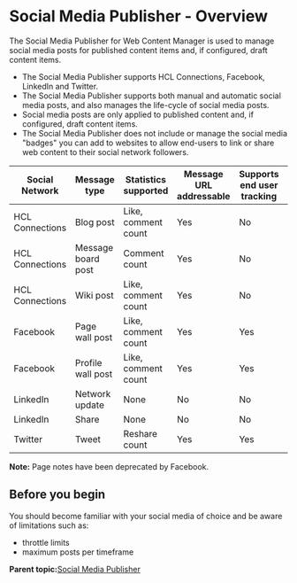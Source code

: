 # Social Media Publisher - Overview 

The Social Media Publisher for Web Content Manager is used to manage social media posts for published content items and, if configured, draft content items.

-   The Social Media Publisher supports HCL Connections, Facebook, LinkedIn and Twitter.
-   The Social Media Publisher supports both manual and automatic social media posts, and also manages the life-cycle of social media posts.
-   Social media posts are only applied to published content and, if configured, draft content items.
-   The Social Media Publisher does not include or manage the social media "badges" you can add to websites to allow end-users to link or share web content to their social network followers.

|Social Network|Message type|Statistics supported|Message URL addressable|Supports end user tracking|Supports untrack|Supports delete|
|--------------|------------|--------------------|-----------------------|--------------------------|----------------|---------------|
|HCL Connections|Blog post|Like, comment count|Yes|No|Yes|Yes|
|HCL Connections|Message board post|Comment count|Yes|No|Yes|Yes|
|HCL Connections|Wiki post|Like, comment count|Yes|No|Yes|Yes|
|Facebook|Page wall post|Like, comment count|Yes|Yes|Yes|Yes|
|Facebook|Profile wall post|Like, comment count|Yes|Yes|Yes|Yes|
|LinkedIn|Network update|None|No|No|Yes|No|
|LinkedIn|Share|None|No|No|Yes|No|
|Twitter|Tweet|Reshare count|Yes|Yes|Yes|Yes|

**Note:** Page notes have been deprecated by Facebook.

## Before you begin

You should become familiar with your social media of choice and be aware of limitations such as:

-   throttle limits
-   maximum posts per timeframe

**Parent topic:**[Social Media Publisher ](../wcm/wcm_sm.md)

